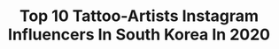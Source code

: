 ---
title: Top 10 Tattoo-Artists Instagram Influencers In South Korea In 2020
description: >-
  Find top tattoo-artists Instagram influencers in South Korea in 2020. Most popular hashtags: #blackworktattoo #tattoo #blackworkerssubmission #btattooing.
platform: Instagram
profiles:
  - username: "mumi_ink"
    fullname: >-
      무미
    location: "South Korea"
    followers: 71185
    engagement: 747
    commentsToLikes: 0.006898
    avatar: "https://scontent-arn2-1.cdninstagram.com/v/t51.2885-19/s320x320/26071171_1986281718261805_3561877818079969280_n.jpg?_nc_ht=scontent-arn2-1.cdninstagram.com&_nc_ohc=5JTKqQW-avoAX-b2VJ2&oh=24a2d178cc67b926a9a9ddb7ebb3dd4b&oe=5EBC7E06"
    verified: false
    hashtags: "#cherub, #feathertattoo, #pomegranatetattoo, #microrealismtattoo"
  - username: "tattooist_eunzo_"
    fullname: >-
      tattooist_eunzo_
    location: "South Korea"
    followers: 9867
    engagement: 759
    commentsToLikes: 0.027347
    avatar: "https://scontent-ams4-1.cdninstagram.com/v/t51.2885-19/s320x320/49858636_369944436921809_772027806044389376_n.jpg?_nc_ht=scontent-ams4-1.cdninstagram.com&_nc_ohc=Bn7V3mKW-RUAX_SKX7W&oh=495ada297030c0edf7bad1eab538be2a&oe=5E860261"
    verified: false
    hashtags: "#btattooing, #ink, #creepytattoo, #tattooworld"
  - username: "heukdo__"
    fullname: >-
      Heedo_lee
    location: "South Korea"
    followers: 74472
    engagement: 632
    commentsToLikes: 0.009161
    avatar: "https://scontent-nrt1-1.cdninstagram.com/v/t51.2885-19/s320x320/88148491_492223894765899_5009896428126863360_n.jpg?_nc_ht=scontent-nrt1-1.cdninstagram.com&_nc_ohc=pSubxDpL97cAX9RJ1mr&oh=8a7e33b65a6a0a934612fc5cd4db3737&oe=5E9B581E"
    verified: false
    hashtags: "#hanya, #blackworkartists, #darktattoo, #tattoosketch"
  - username: "tattooist_yammy"
    fullname: >-
      타투이스트 야미
    location: "South Korea"
    followers: 66094
    engagement: 249
    commentsToLikes: 0.013519
    avatar: "https://scontent-lhr8-1.cdninstagram.com/v/t51.2885-19/s320x320/31557172_1880898115295291_2516472998593036288_n.jpg?_nc_ht=scontent-lhr8-1.cdninstagram.com&_nc_ohc=IaY7vAnis38AX-_GkoG&oh=31df921bda9fcec4f4f5674f182f018a&oe=5EBBC9D4"
    verified: false
    hashtags: "#tattooinspiration, #bngtattoo, #sphynxcat, #animaltattoo"
  - username: "jumbo_tattoo"
    fullname: >-
      ✑𝗝𝗨𝗠𝗕𝗢
    location: "South Korea"
    followers: 10570
    engagement: 519
    commentsToLikes: 0.019846
    avatar: "https://scontent-amt2-1.cdninstagram.com/v/t51.2885-19/s320x320/90089503_631843560715861_6619702092527304704_n.jpg?_nc_ht=scontent-amt2-1.cdninstagram.com&_nc_ohc=T6wXN2WIudIAX9E9I-T&oh=1dccbd098ef7cee09b1e44c8cf469c65&oe=5EB8A570"
    verified: false
    hashtags: "#linework, #tattooartwork, #blackworktattoo, #selfie"
  - username: "dino_tats"
    fullname: >-
      문신하는집 DINO🦖
    location: "South Korea"
    followers: 12624
    engagement: 576
    commentsToLikes: 0.054882
    avatar: "https://scontent-ams4-1.cdninstagram.com/v/t51.2885-19/s320x320/91265083_215181013126547_3716620473233047552_n.jpg?_nc_ht=scontent-ams4-1.cdninstagram.com&_nc_ohc=Tb54QXYdnEMAX-KY_Fd&oh=d57ea5bbd425285c82fc88163e034c75&oe=5EB4635B"
    verified: false
    hashtags: "#tigertattoo, #japanesetattoos, #japaneseink, #blxckink"
  - username: "seoulinktattoo"
    fullname: >-
      Seoul Ink Tattoo Studio 서울잉크타투
    location: "South Korea"
    followers: 20424
    engagement: 200
    commentsToLikes: 0.006744
    avatar: "https://scontent-lht6-1.cdninstagram.com/v/t51.2885-19/s320x320/13721191_1573343712969722_1853102579_a.jpg?_nc_ht=scontent-lht6-1.cdninstagram.com&_nc_ohc=2aMFRqEMPnAAX-AYm2j&oh=976eb8740977fc9fa3da2da451c7607e&oe=5EB1238B"
    verified: false
    hashtags: "#onlyblacktattoos, #irezumitattoo, #colortattoo, #eagletattoo"
  - username: "o_one_art"
    fullname: >-
      吾園(O.ONE)
    location: "South Korea"
    followers: 29345
    engagement: 952
    commentsToLikes: 0.010386
    avatar: "https://scontent-ams4-1.cdninstagram.com/v/t51.2885-19/s320x320/65272862_825641987818279_1684712166080380928_n.jpg?_nc_ht=scontent-ams4-1.cdninstagram.com&_nc_ohc=t-Hi_Utu548AX_B84LT&oh=4515277c81ca1147e370eb96e6eff7f8&oe=5EBB9AF6"
    verified: false
    hashtags: "#tattoodesign, #goatskull, #darksurrealism, #caesar"
  - username: "jin_qchoi"
    fullname: >-
      jin_q choi
    location: "South Korea"
    followers: 16687
    engagement: 797
    commentsToLikes: 0.019059
    avatar: "https://scontent-lhr8-1.cdninstagram.com/v/t51.2885-19/s320x320/82857611_459140258328236_6422411777648099328_n.jpg?_nc_ht=scontent-lhr8-1.cdninstagram.com&_nc_ohc=h7QDE0iPlccAX8ab6ps&oh=4c08a7094046ff20c2c83b5aa4ffa5a3&oe=5EB5E78E"
    verified: false
    hashtags: "#skulltattoo, #dragon, #koifishtattoo, #namakubitattoo"
  - username: "tattooer_manda"
    fullname: >-
      STUDIOBYSOL_MANDA
    location: "South Korea"
    followers: 30939
    engagement: 888
    commentsToLikes: 0.006748
    avatar: "https://scontent-dus1-1.cdninstagram.com/v/t51.2885-19/s320x320/64931796_2303650903286837_7337303007844892672_n.jpg?_nc_ht=scontent-dus1-1.cdninstagram.com&_nc_ohc=t1J32RHNC_wAX8ro3gC&oh=5729fa4429163ac9e25cb4a65b7f23bc&oe=5EB245A6"
    verified: false
    hashtags: "#wip, #mermaid, #poppytattoo, #blackmamba"
---